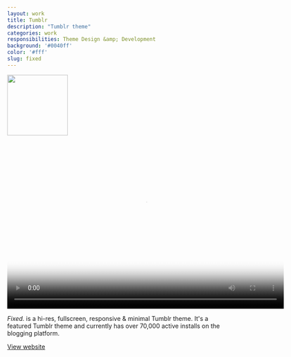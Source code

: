 ```yaml
---
layout: work
title: Tumblr
description: "Tumblr theme"
categories: work
responsibilities: Theme Design &amp; Development
background: '#0040ff'
color: '#fff'
slug: fixed
---
```


<div class="IntroImg">
  <img src="{{ site.root }}/work/fixed/fixed3d.gif" style="width: 140px" />
</div>

<div>
  <video id="fixed" class="browser_img" title="Fixed. Theme"
    preload="false" width="640" height="400" poster="{{ site.root }}/work/fixed/fixed.jpg" data-setup="{}">
    <source src="{{ site.root }}/work/fixed/fixed+.mp4" type='video/mp4'>
  </video>
</div>

<em>Fixed.</em> is a hi-res, fullscreen, responsive &amp; minimal Tumblr theme. It's a featured Tumblr theme and currently has over 70,000 active installs on the blogging platform.

<a href="http://fixed.andrevv.com" class="button" rel="external">View website</a>